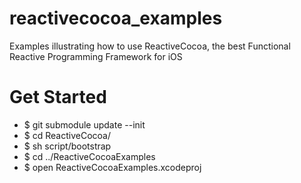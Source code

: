 reactivecocoa_examples
======================

Examples illustrating how to use ReactiveCocoa, the best Functional Reactive Programming Framework for iOS

Get Started
======================

* $ git submodule update --init
* $ cd ReactiveCocoa/
* $ sh script/bootstrap
* $ cd ../ReactiveCocoaExamples
* $ open ReactiveCocoaExamples.xcodeproj
